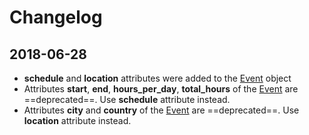 # Changelog

## 2018-06-28

* **schedule** and **location** attributes were added to the [Event](index.md#the-event-object) object 
* Attributes **start**, **end**, **hours_per_day**, **total_hours** of the [Event](index.md#the-event-object) are ==deprecated==. Use **schedule** attribute instead.
* Attributes **city** and **country** of the [Event](index.md#the-event-object) are ==deprecated==. Use **location** attribute instead.